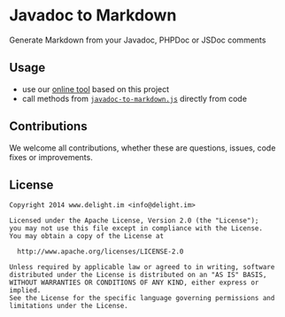# Javadoc to Markdown

Generate Markdown from your Javadoc, PHPDoc or JSDoc comments

## Usage

 * use our [online tool](https://delight-im.github.io/Javadoc-to-Markdown/) based on this project
 * call methods from [`javadoc-to-markdown.js`](_js/javadoc-to-markdown.js) directly from code

## Contributions

We welcome all contributions, whether these are questions, issues, code fixes or improvements.

## License

```
Copyright 2014 www.delight.im <info@delight.im>

Licensed under the Apache License, Version 2.0 (the "License");
you may not use this file except in compliance with the License.
You may obtain a copy of the License at

  http://www.apache.org/licenses/LICENSE-2.0

Unless required by applicable law or agreed to in writing, software
distributed under the License is distributed on an "AS IS" BASIS,
WITHOUT WARRANTIES OR CONDITIONS OF ANY KIND, either express or implied.
See the License for the specific language governing permissions and
limitations under the License.
```

